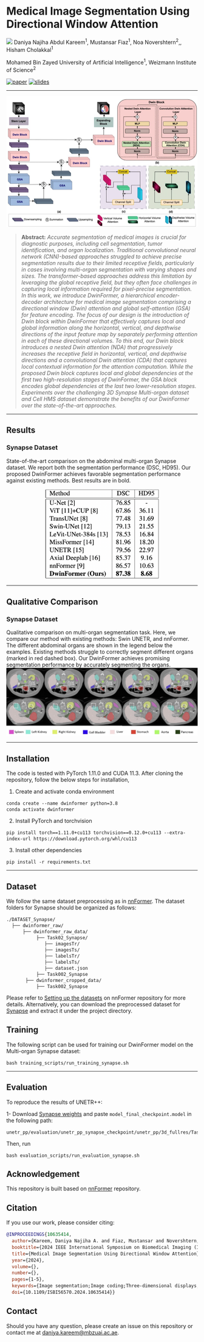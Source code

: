 # Medical Image Segmentation Using Directional Window Attention
![](https://i.imgur.com/waxVImv.png)
Daniya Najiha Abdul Kareem<sup>1</sup>, Mustansar Fiaz<sup>1</sup>, Noa Novershtern<sup>2</sup>,, Hisham Cholakkal<sup>1</sup>

Mohamed Bin Zayed University of Artificial Intelligence<sup>1</sup>, Weizmann Institute of Science<sup>2</sup>

[![paper](https://img.shields.io/badge/Paper-<COLOR>.svg)](https://arxiv.org/abs/2406.17471)
[![slides](https://img.shields.io/badge/Presentation-Slides-B762C1)](https://drive.google.com/file/d/1KmXEHuCjIsd1wcijshOtzuIWH3Lw-IP3/view?usp=drive_link)

<hr />

![main figure](MEDIA/intro.jpg)
> **Abstract:** *Accurate segmentation of medical images is crucial for diagnostic purposes, including cell segmentation, tumor identification, and organ localization. Traditional convolutional neural network (CNN)-based approaches struggled to achieve precise segmentation results due to their limited receptive fields, particularly in cases involving multi-organ segmentation with varying shapes and sizes. The transformer-based approaches address this limitation by leveraging the global receptive field, but they often face challenges in capturing local information required for pixel-precise segmentation. In this work, we introduce DwinFormer, a hierarchical encoder-decoder architecture for medical image segmentation comprising a directional window (Dwin) attention and global self-attention (GSA) for feature encoding. The focus of our design is the introduction of Dwin block within DwinFormer that effectively captures local and global information along the horizontal, vertical, and depthwise directions of the input feature map by separately performing attention in each of these directional volumes. To this end, our Dwin block introduces a nested Dwin attention (NDA) that progressively increases the receptive field in horizontal, vertical, and depthwise directions and a convolutional Dwin attention (CDA) that captures local contextual information for the attention computation. While the proposed Dwin block captures local and global dependencies at the first two high-resolution stages of DwinFormer, the GSA block encodes global dependencies at the last two lower-resolution stages. Experiments over the challenging 3D Synapse Multi-organ dataset and Cell HMS dataset demonstrate the benefits of our DwinFormer over the state-of-the-art approaches.* 
<hr />

## Results

### Synapse Dataset
State-of-the-art comparison on the abdominal multi-organ Synapse dataset. We report both the segmentation performance (DSC, HD95).
Our proposed DwinFormer achieves favorable segmentation performance against existing methods. Best results are in bold. 

<p align="center">
  <img src="MEDIA/result.png" alt="Synapse Results" width="300">
</p>

<hr />

## Qualitative Comparison

### Synapse Dataset
Qualitative comparison on multi-organ segmentation task. Here, we compare our method with existing methods: Swin UNETR, and nnFormer. 
The different abdominal organs are shown in the legend below the examples. Existing methods struggle to correctly segment different organs (marked in red dashed box). 
Our DwinFormer achieves promising segmentation performance by accurately segmenting the organs.
![Synapse Qual Results](MEDIA/qual.png)

<hr />

## Installation
The code is tested with PyTorch 1.11.0 and CUDA 11.3. After cloning the repository, follow the below steps for installation,

1. Create and activate conda environment
```shell
conda create --name dwinformer python=3.8
conda activate dwinformer
```
2. Install PyTorch and torchvision
```shell
pip install torch==1.11.0+cu113 torchvision==0.12.0+cu113 --extra-index-url https://download.pytorch.org/whl/cu113
```
3. Install other dependencies
```shell
pip install -r requirements.txt
```
<hr />


## Dataset
We follow the same dataset preprocessing as in [nnFormer](https://github.com/282857341/nnFormer).
The dataset folders for Synapse should be organized as follows: 

```
./DATASET_Synapse/
  ├── dwinformer_raw/
      ├── dwinformer_raw_data/
           ├── Task02_Synapse/
              ├── imagesTr/
              ├── imagesTs/
              ├── labelsTr/
              ├── labelsTs/
              ├── dataset.json
           ├── Task002_Synapse
       ├── dwinformer_cropped_data/
           ├── Task002_Synapse
 ```
 
Please refer to [Setting up the datasets](https://github.com/282857341/nnFormer) on nnFormer repository for more details.
Alternatively, you can download the preprocessed dataset for [Synapse](https://mbzuaiac-my.sharepoint.com/:u:/g/personal/abdelrahman_youssief_mbzuai_ac_ae/EbHDhSjkQW5Ak9SMPnGCyb8BOID98wdg3uUvQ0eNvTZ8RA?e=YVhfdg) and extract it under the project directory.

## Training
The following script can be used for training our DwinFormer model on the Multi-organ Synapse dataset:
```shell
bash training_scripts/run_training_synapse.sh
```

<hr />

## Evaluation

To reproduce the results of UNETR++: 

1- Download [Synapse weights](https://drive.google.com/file/d/13JuLMeDQRR_a3c3tr2V2oav6I29fJoBa) and paste ```model_final_checkpoint.model``` in the following path:
```shell
unetr_pp/evaluation/unetr_pp_synapse_checkpoint/unetr_pp/3d_fullres/Task002_Synapse/unetr_pp_trainer_synapse__unetr_pp_Plansv2.1/fold_0/
```
Then, run 
```shell
bash evaluation_scripts/run_evaluation_synapse.sh
```

## Acknowledgement
This repository is built based on [nnFormer](https://github.com/282857341/nnFormer) repository.

## Citation
If you use our work, please consider citing:
```bibtex
@INPROCEEDINGS{10635414,
  author={Kareem, Daniya Najiha A. and Fiaz, Mustansar and Novershtern, Noa and Cholakkal, Hisham},
  booktitle={2024 IEEE International Symposium on Biomedical Imaging (ISBI)}, 
  title={Medical Image Segmentation Using Directional Window Attention}, 
  year={2024},
  volume={},
  number={},
  pages={1-5},
  keywords={Image segmentation;Image coding;Three-dimensional displays;Microprocessors;Source coding;Computer architecture;Transformers},
  doi={10.1109/ISBI56570.2024.10635414}}

```

## Contact
Should you have any question, please create an issue on this repository or contact me at daniya.kareem@mbzuai.ac.ae.
